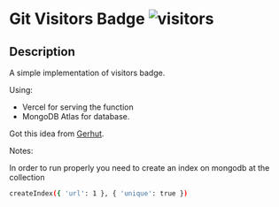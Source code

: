 # Git Visitors Badge ![visitors](https://git-visitors.vercel.app/)

## Description

A simple implementation of visitors badge.

Using: 
- Vercel for serving the function
- MongoDB Atlas for database.


Got this idea from [Gerhut](https://github.com/Gerhut).

Notes: 

In order to run properly you need to create an index on mongodb at the collection

```bash
createIndex({ 'url': 1 }, { 'unique': true })
```